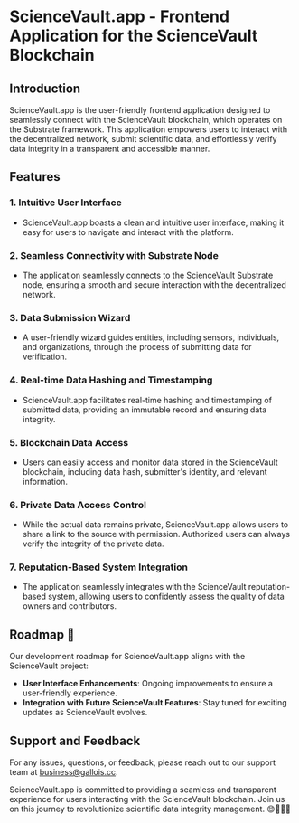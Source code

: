 # ScienceVault.app - Frontend Application for the ScienceVault Blockchain

## Introduction
ScienceVault.app is the user-friendly frontend application designed to seamlessly connect with the ScienceVault blockchain, which operates on the Substrate framework. This application empowers users to interact with the decentralized network, submit scientific data, and effortlessly verify data integrity in a transparent and accessible manner.

## Features

### 1. **Intuitive User Interface**
   - ScienceVault.app boasts a clean and intuitive user interface, making it easy for users to navigate and interact with the platform.

### 2. **Seamless Connectivity with Substrate Node**
   - The application seamlessly connects to the ScienceVault Substrate node, ensuring a smooth and secure interaction with the decentralized network.

### 3. **Data Submission Wizard**
   - A user-friendly wizard guides entities, including sensors, individuals, and organizations, through the process of submitting data for verification.

### 4. **Real-time Data Hashing and Timestamping**
   - ScienceVault.app facilitates real-time hashing and timestamping of submitted data, providing an immutable record and ensuring data integrity.

### 5. **Blockchain Data Access**
   - Users can easily access and monitor data stored in the ScienceVault blockchain, including data hash, submitter's identity, and relevant information.

### 6. **Private Data Access Control**
   - While the actual data remains private, ScienceVault.app allows users to share a link to the source with permission. Authorized users can always verify the integrity of the private data.

### 7. **Reputation-Based System Integration**
   - The application seamlessly integrates with the ScienceVault reputation-based system, allowing users to confidently assess the quality of data owners and contributors.

## Roadmap 🚀
Our development roadmap for ScienceVault.app aligns with the ScienceVault project:

- **User Interface Enhancements**: Ongoing improvements to ensure a user-friendly experience.
- **Integration with Future ScienceVault Features**: Stay tuned for exciting updates as ScienceVault evolves.

## Support and Feedback
For any issues, questions, or feedback, please reach out to our support team at business@gallois.cc.

ScienceVault.app is committed to providing a seamless and transparent experience for users interacting with the ScienceVault blockchain. Join us on this journey to revolutionize scientific data integrity management. 😊🔬🌐🌈
